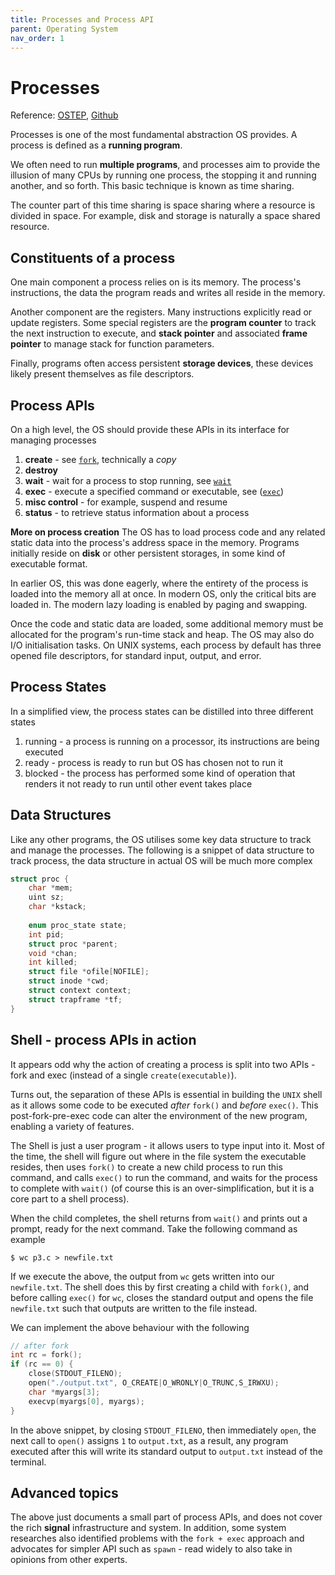 ```yaml
---
title: Processes and Process API
parent: Operating System
nav_order: 1
---
```

# Processes
Reference: [OSTEP](https://pages.cs.wisc.edu/~remzi/OSTEP/), [Github](https://github.com/remzi-arpacidusseau/ostep-homework)

Processes is one of the most fundamental abstraction OS provides. A process is defined as a **running program**.

We often need to run **multiple programs**, and processes aim to provide the illusion of many CPUs by running one process, the stopping it and running another, and so forth. This basic technique is known as time sharing.

The counter part of this time sharing is space sharing where a resource is divided in space. For example, disk and storage is naturally a space shared resource.

## Constituents of a process
One main component a process relies on is its memory. The process's instructions, the data the program reads and writes all reside in the memory.

Another component are the registers. Many instructions explicitly read or update registers. Some special registers are the **program counter** to track the next instruction to execute, and **stack pointer** and associated **frame pointer** to manage stack for function parameters.

Finally, programs often access persistent **storage devices**, these devices likely present themselves as file descriptors.

## Process APIs
On a high level, the OS should provide these APIs in its interface for managing processes
1. **create** - see [`fork`](https://isbobby.github.io/2-os/1-processes/apis/1-process_api_fork.html), technically a *copy*
2. **destroy**
3. **wait** - wait for a process to stop running, see [`wait`](https://isbobby.github.io/2-os/1-processes/apis/2-process_api_wait.html)
4. **exec** - execute a specified command or executable, see ([`exec`](https://isbobby.github.io/2-os/1-processes/apis/3-process_api_exec.html))
5. **misc control** - for example, suspend and resume
6. **status** - to retrieve status information about a process

**More on process creation**
The OS has to load process code and any related static data into the process's address space in the memory. Programs initially reside on **disk** or other persistent storages, in some kind of executable format.

In earlier OS, this was done eagerly, where the entirety of the process is loaded into the memory all at once. In modern OS, only the critical bits are loaded in. The modern lazy loading is enabled by paging and swapping.

Once the code and static data are loaded, some additional memory must be allocated for the program's run-time stack and heap. The OS may also do I/O initialisation tasks. On UNIX systems, each process by default has three opened file descriptors, for standard input, output, and error.

## Process States
In a simplified view, the process states can be distilled into three different states
1. running - a process is running on a processor, its instructions are being executed
2. ready - process is ready to run but OS has chosen not to run it
3. blocked - the process has performed some kind of operation that renders it not ready to run until other event takes place


## Data Structures
Like any other programs, the OS utilises some key data structure to track and manage the processes. The following is a snippet of data structure to track process, the data structure in actual OS will be much more complex

```c
struct proc {
	char *mem; 
	uint sz;
	char *kstack;
	
	enum proc_state state;
	int pid;
	struct proc *parent;
	void *chan;
	int killed;
	struct file *ofile[NOFILE];
	struct inode *cwd;
	struct context context;
	struct trapframe *tf;
}
```

## Shell - process APIs in action
It appears odd why the action of creating a process is split into two APIs - fork and exec (instead of a single `create(executable)`).

Turns out, the separation of these APIs is essential in building the `UNIX` shell as it allows some code to be executed *after* `fork()` and *before* `exec()`. This post-fork-pre-exec code can alter the environment of the new program, enabling a variety of features.

The Shell is just a user program - it allows users to type input into it. Most of the time, the shell will figure out where in the file system the executable resides, then uses `fork()` to create a new child process to run this command, and calls `exec()` to run the command, and waits for the process to complete with `wait()` (of course this is an over-simplification, but it is a core part to a shell process).

When the child completes, the shell returns from `wait()` and prints out a prompt, ready for the next command. Take the following command as example
```
$ wc p3.c > newfile.txt
```

If we execute the above, the output from `wc` gets written into our `newfile.txt`. The shell does this by first creating a child with `fork()`, and before calling `exec()` for `wc`, closes the standard output and opens the file `newfile.txt` such that outputs are written to the file instead.

We can implement the above behaviour with the following
```c
// after fork
int rc = fork();
if (rc == 0) {
	close(STDOUT_FILENO);
	open("./output.txt", O_CREATE|O_WRONLY|O_TRUNC,S_IRWXU);
	char *myargs[3];
	execvp(myargs[0], myargs);
}
```

In the above snippet, by closing `STDOUT_FILENO`, then immediately `open`, the next call to `open()` assigns `1` to `output.txt`, as a result, any program executed after this will write its standard output to `output.txt` instead of the terminal.

## Advanced topics
The above just documents a small part of process APIs, and does not cover the rich **signal** infrastructure and system. In addition, some system researches also identified problems with the `fork + exec` approach and advocates for simpler API such as `spawn` - read widely to also take in opinions from other experts.